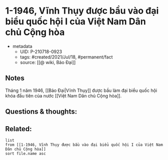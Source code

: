 ---
---

# 1-1946, Vĩnh Thụy được bầu vào đại biểu quốc hội I của Việt Nam Dân chủ Cộng hòa

- metadata
	- UID: P-210718-0923
	- tags: #created/2021/Jul/18, #permanent/fact 
	- source: [[@ wiki, Bảo Đại]]

## Notes
Tháng 1 năm 1946, [[Bảo Đại|Vĩnh Thụy]] được bầu làm đại biểu quốc hội khóa đầu tiên của nước [[Việt Nam Dân chủ Cộng hòa]].

## Questions & thoughts:

## Related:
```dataview
list
from [[1-1946, Vĩnh Thụy được bầu vào đại biểu quốc hội I của Việt Nam Dân chủ Cộng hòa]]
sort file.name asc
```
